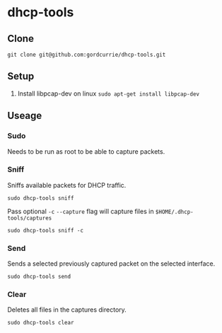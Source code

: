 # dhcp-tools

## Clone

`git clone git@github.com:gordcurrie/dhcp-tools.git`

## Setup

1. Install libpcap-dev on linux `sudo apt-get install libpcap-dev`

## Useage

### Sudo

Needs to be run as root to be able to capture packets.

### Sniff

Sniffs available packets for DHCP traffic.

`sudo dhcp-tools sniff`

Pass optional `-c` `--capture` flag will capture files in `$HOME/.dhcp-tools/captures`

`sudo dhcp-tools sniff -c`

### Send

Sends a selected previously captured packet on the selected interface.

`sudo dhcp-tools send`

### Clear

Deletes all files in the captures directory.

`sudo dhcp-tools clear`
